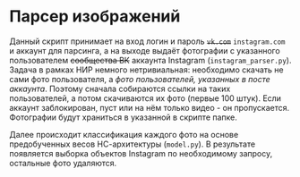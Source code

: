 # Парсер изображений


Данный скрипт принимает на вход логин и пароль ~~`vk.com`~~ `instagram.com` и аккаунт для парсинга, а на выходе выдаёт фотографии с указанного пользователем ~~сообщества ВК~~ аккаунта Instagram (`instagram_parser.py`). Задача в рамках НИР немного нетривиальная: необходимо скачать не сами фото пользователя, а *фото пользователей, указанных в посте аккаунта*. Поэтому сначала собираются ссылки на таких пользователей, а потом скачиваются их фото (первые 100 штук). Если аккаунт заблокирован, пуст или на нём только видео - он пропускается. Фотографии будут храниться в указанной в скрипте папке.

Далее происходит классификация каждого фото на основе предобученных весов НС-архитектуры (`model.py`). В результате появляется выборка объектов Instagram по необходимому запросу, остальные фото удаляются.



